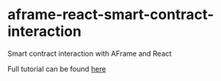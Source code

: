 # aframe-react-smart-contract-interaction
Smart contract interaction with AFrame and React

Full tutorial can be found [here](https://memo-41334.medium.com/interacting-with-your-smart-contract-in-a-3d-environment-using-react-aframe-and-solidity-f68177edf6a3)
